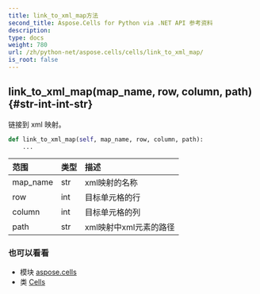 ```yaml
---
title: link_to_xml_map方法
second_title: Aspose.Cells for Python via .NET API 参考资料
description:
type: docs
weight: 780
url: /zh/python-net/aspose.cells/cells/link_to_xml_map/
is_root: false
---
```

##  link_to_xml_map(map_name, row, column, path) {#str-int-int-str}
链接到 xml 映射。



```python
def link_to_xml_map(self, map_name, row, column, path):
    ...
```


|范围|类型|描述|
| :- | :- | :- |
| map_name | str | xml映射的名称|
| row | int |目标单元格的行|
| column | int |目标单元格的列|
| path | str |xml映射中xml元素的路径|



### 也可以看看
* 模块 [aspose.cells](../../)
* 类 [Cells](/cells/zh/python-net/aspose.cells/cells)
